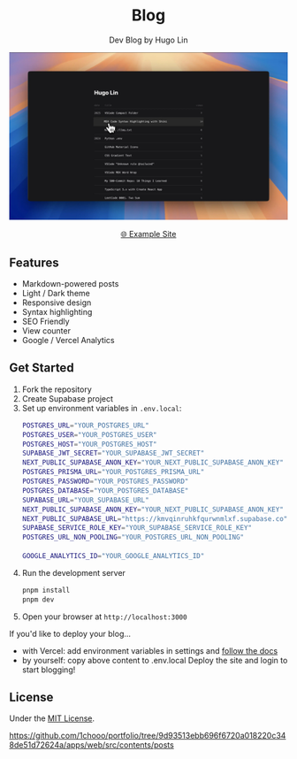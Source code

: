 <div align="center">
  
<h1>Blog</h1>

Dev Blog by Hugo Lin

<div align="center">
  <a href="https://youtu.be/omwBe_uhwFc?si=f0kWVlJnw2xvSOTu">
    <img 
      alt="Hugo Lin Dev" 
      src=".github/cover.webp" 
    />
  </a>
</div>

[🌐 Example Site](https://dev.1chooo.com)

</div>

## Features

- Markdown-powered posts
- Light / Dark theme
- Responsive design
- Syntax highlighting
- SEO Friendly
- View counter
- Google / Vercel Analytics

## Get Started

1. Fork the repository
2. Create Supabase project
3. Set up environment variables in `.env.local`:
    ```bash
    POSTGRES_URL="YOUR_POSTGRES_URL"
    POSTGRES_USER="YOUR_POSTGRES_USER"
    POSTGRES_HOST="YOUR_POSTGRES_HOST"
    SUPABASE_JWT_SECRET="YOUR_SUPABASE_JWT_SECRET"
    NEXT_PUBLIC_SUPABASE_ANON_KEY="YOUR_NEXT_PUBLIC_SUPABASE_ANON_KEY"
    POSTGRES_PRISMA_URL="YOUR_POSTGRES_PRISMA_URL"
    POSTGRES_PASSWORD="YOUR_POSTGRES_PASSWORD"
    POSTGRES_DATABASE="YOUR_POSTGRES_DATABASE"
    SUPABASE_URL="YOUR_SUPABASE_URL"
    NEXT_PUBLIC_SUPABASE_ANON_KEY="YOUR_NEXT_PUBLIC_SUPABASE_ANON_KEY"
    NEXT_PUBLIC_SUPABASE_URL="https://kmvqinruhkfqurwnmlxf.supabase.co"
    SUPABASE_SERVICE_ROLE_KEY="YOUR_SUPABASE_SERVICE_ROLE_KEY"
    POSTGRES_URL_NON_POOLING="YOUR_POSTGRES_URL_NON_POOLING"

    GOOGLE_ANALYTICS_ID="YOUR_GOOGLE_ANALYTICS_ID"
    ```
4. Run the development server
    ```bash
    pnpm install
    pnpm dev
    ```
5. Open your browser at `http://localhost:3000`

If you'd like to deploy your blog...

- with Vercel: add environment variables in settings and [follow the docs](https://vercel.com/docs/deployments)
- by yourself: copy above content to .env.local
Deploy the site and login to start blogging!

## License

Under the [MIT License](./LICENSE).

https://github.com/1chooo/portfolio/tree/9d93513ebb696f6720a018220c348de51d72624a/apps/web/src/contents/posts

